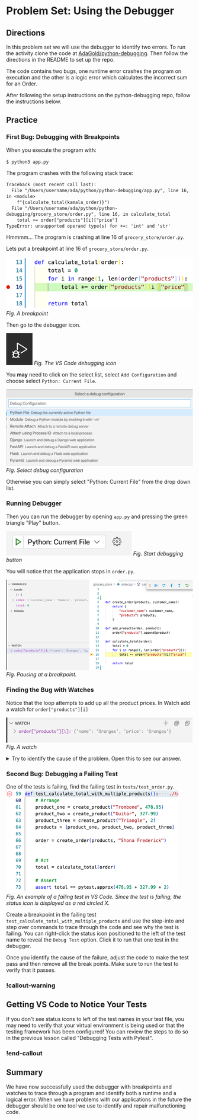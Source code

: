 # Problem Set: Using the Debugger

## Directions

In this problem set we will use the debugger to identify two errors.  To run the activity clone the code at [AdaGold/python-debugging](https://github.com/AdaGold/python-debugging).  Then follow the directions in the README to set up the repo.

The code contains two bugs, one runtime error crashes the program on execution and the other is a logic error which calculates the incorrect sum for an Order.  

After following the setup instructions on the python-debugging repo, follow the instructions below.

## Practice

### First Bug: Debugging with Breakpoints

When you execute the program with:

`$ python3 app.py`

The program crashes with the following stack trace:

```
Traceback (most recent call last):
  File "/Users/username/ada/python/python-debugging/app.py", line 16, in <module>
    f"{calculate_total(kamala_order)}")
  File "/Users/username/ada/python/python-debugging/grocery_store/order.py", line 16, in calculate_total
    total += order["products"][i]["price"]
TypeError: unsupported operand type(s) for +=: 'int' and 'str'
```

Hmmmm... The program is crashing at line 16 of `grocery_store/order.py`.

Lets put a breakpoint at line 16 of `grocery_store/order.py`.

![Visual of a breakpoint in order.py at line 16](../assets/vs-code-debugger/order-py-breakpoint.png)
*Fig. A breakpoint*

Then go to the debugger icon.

![Debugger Icon](../assets/vs-code-debugger/debugger-icon.png)
*Fig. The VS Code debugging icon*

You **may** need to click on the select list, select `Add Configuration` and choose select `Python: Current File`.

![select debug current python file](../assets/vs-code-debugger/debug-current-python-file.png)
*Fig. Select debug configuration*

Otherwise you can simply select "Python: Current File" from the drop down list.  

### Running Debugger

Then you can run the debugger by opening `app.py` and pressing the green triangle "Play" button.

![Debugger Play Button](../assets/vs-code-debugger/start-debugger.png)
*Fig. Start debugging button*

You will notice that the application stops in `order.py`.

![Running Debugger](../assets/vs-code-debugger/running-debugger.png)
*Fig. Pausing at a breakpoint.*

### Finding the Bug with Watches

Notice that the loop attempts to add up all the product prices.  In Watch add a watch for `order["products"][i]`

![Adding a watch on a product](../assets/vs-code-debugger/watch-price.png)
*Fig. A watch*

<details style="max-width: 700px; margin: auto;">
  <summary>
    Try to identify the cause of the problem.  Open this to see our answer.
  </summary>

The bug is in `product.py`, and it relates to the price of products.

Hypothesize a cause for the error, make changes to fix it, and then re-run the debugger.

Repeat this process until the program stops crashing, and the bug is fixed. During this debugger process, practice:

- Adding another breakpoint to `product.py` inside the `create_product` function
- Stepping through the program when re-running the debugger
</details>

  

### Second Bug: Debugging a Failing Test

One of the tests is failing, find the failing test in `tests/test_order.py`.  
![Failing test](../assets/vs-code-debugger/exercise-failing-test.png)  
*Fig. An example of a failing test in VS Code.  Since the test is failing, the status icon is displayed as a red circled X.*

Create a breakpoint in the failing test `test_calculate_total_with_multiple_products` and use the step-into and step over commands to trace through the code and see why the test is failing.  You can right-click the status icon positioned to the left of the test name to reveal the `Debug Test` option.  Click it to run that one test in the debugger.

Once you identify the cause of the failure, adjust the code to make the test pass and then remove all the break points.  Make sure to run the test to verify that it passes.

### !callout-warning

## Getting VS Code to Notice Your Tests

If you don't see status icons to left of the test names in your test file, you may need to verify that your virtual environment is being used or that the testing framework has been configured! You can review the steps to do so in the previous lesson called "Debugging Tests with Pytest".

### !end-callout

## Summary

We have now successfully used the debugger with breakpoints and watches to trace through a program and identify both a runtime and a logical error.  When we have problems with our applications in the future the debugger should be one tool we use to identify and repair malfunctioning code.